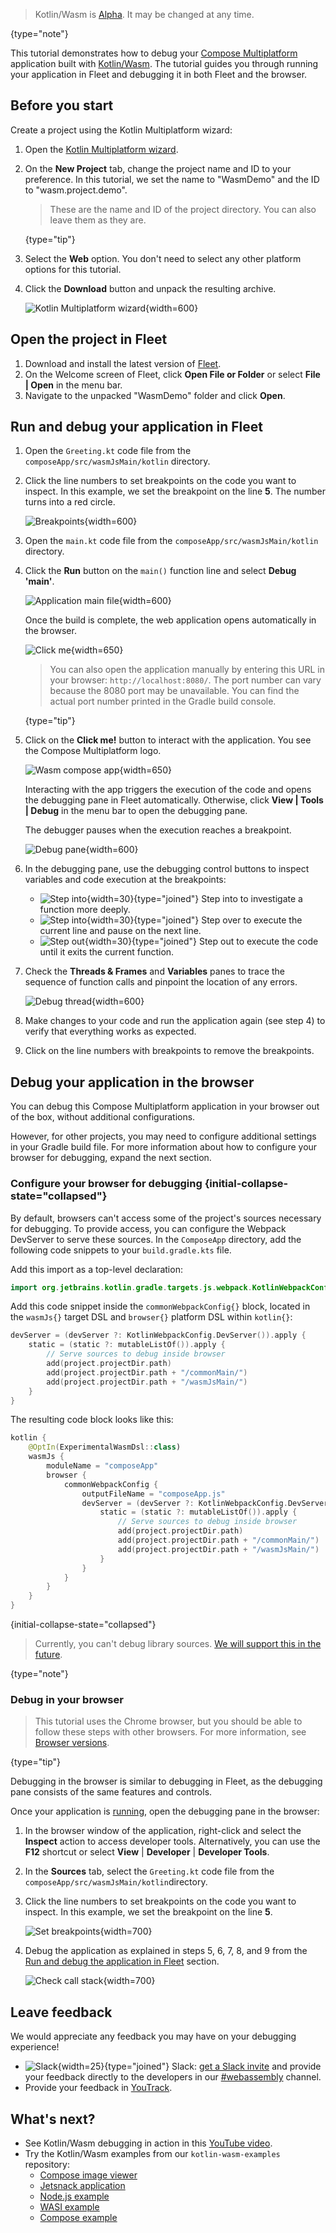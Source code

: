 [//]: # (title: Debug Kotlin/Wasm code)

> Kotlin/Wasm is [Alpha](components-stability.md). It may be changed at any time.
>
{type="note"}

This tutorial demonstrates how to debug your [Compose Multiplatform](https://www.jetbrains.com/lp/compose-multiplatform/)
application built with [Kotlin/Wasm](wasm-overview.md). The tutorial guides you through running your application in Fleet 
and debugging it in both Fleet and the browser.

## Before you start

Create a project using the Kotlin Multiplatform wizard:

1. Open the [Kotlin Multiplatform wizard](https://kmp.jetbrains.com/#newProject).
2. On the **New Project** tab, change the project name and ID to your preference. In this tutorial, we set the name to "WasmDemo" and the ID to "wasm.project.demo".

   > These are the name and ID of the project directory. You can also leave them as they are.
   >
   {type="tip"}

3. Select the **Web** option. You don't need to select any other platform options for this tutorial.
4. Click the **Download** button and unpack the resulting archive.

   ![Kotlin Multiplatform wizard](wasm-compose-wizard.png){width=600}

## Open the project in Fleet

1. Download and install the latest version of [Fleet](https://www.jetbrains.com/fleet/).
2. On the Welcome screen of Fleet, click **Open File or Folder** or select **File | Open** in the menu bar.
3. Navigate to the unpacked "WasmDemo" folder and click **Open**. 

## Run and debug your application in Fleet

1. Open the `Greeting.kt` code file from the `composeApp/src/wasmJsMain/kotlin` directory.
2. Click the line numbers to set breakpoints on the code you want to inspect.
   In this example, we set the breakpoint on the line **5**. The number turns into a red circle.

   ![Breakpoints](wasm-fleet-breakpoints.png){width=600}

3. Open the `main.kt` code file from the `composeApp/src/wasmJsMain/kotlin` directory.
4. Click the **Run** button on the `main()` function line and select **Debug 'main'**.

   ![Application main file](wasm-fleet-main-file.png){width=600}

    Once the build is complete, the web application opens automatically in the browser.

    ![Click me](wasm-composeapp-browser-clickme.png){width=650}

    > You can also open the application manually by entering this URL in your browser: `http://localhost:8080/`. The port number
    > can vary because the 8080 port may be unavailable. You can find the actual port number printed in the Gradle build console.
    >
    {type="tip"}

5. Click on the **Click me!** button to interact with the application. You see the Compose Multiplatform logo.

   ![Wasm compose app](wasm-composeapp-browser.png){width=650}
   
   Interacting with the app triggers the execution of the code and opens the debugging pane in Fleet automatically. Otherwise, click
   **View | Tools | Debug** in the menu bar to open the debugging pane.

   The debugger pauses when the execution reaches a breakpoint.

   ![Debug pane](wasm-fleet-debug-pane.png){width=600}

6. In the debugging pane, use the debugging control buttons to inspect variables and code execution at the breakpoints:
    * ![Step into](wasm-debug-step-into.png){width=30}{type="joined"} Step into to investigate a function more deeply.
    * ![Step into](wasm-debug-step-over.png){width=30}{type="joined"} Step over to execute the current line and pause on the next line.
    * ![Step out](wasm-debug-step-out.png){width=30}{type="joined"} Step out to execute the code until it exits the current function.

7. Check the **Threads & Frames** and **Variables** panes to trace the sequence of function calls and pinpoint the location of any errors.

   ![Debug thread](wasm-fleet-debug-thread.png){width=600}    

8. Make changes to your code and run the application again (see step 4) to verify that everything works as expected.
9. Click on the line numbers with breakpoints to remove the breakpoints.

## Debug your application in the browser

You can debug this Compose Multiplatform application
in your browser out of the box, without additional configurations.

However, for other projects, you may need to configure additional settings in your Gradle
build file. For more information about how to configure your browser for debugging, expand the next section.

### Configure your browser for debugging {initial-collapse-state="collapsed"}

By default, browsers can't access some of the project's sources necessary for debugging. To provide access, you can configure the Webpack DevServer
to serve these sources. In the `ComposeApp` directory, add the following code snippets to your `build.gradle.kts` file.

Add this import as a top-level declaration:

```kotlin
import org.jetbrains.kotlin.gradle.targets.js.webpack.KotlinWebpackConfig
```

Add this code snippet inside the `commonWebpackConfig{}` block, located in the `wasmJs{}` target DSL and `browser{}` platform DSL within `kotlin{}`:

```kotlin
devServer = (devServer ?: KotlinWebpackConfig.DevServer()).apply {
    static = (static ?: mutableListOf()).apply {
        // Serve sources to debug inside browser
        add(project.projectDir.path)
        add(project.projectDir.path + "/commonMain/")
        add(project.projectDir.path + "/wasmJsMain/")
    }
}
```

The resulting code block looks like this:

```kotlin
kotlin {
    @OptIn(ExperimentalWasmDsl::class)
    wasmJs {
        moduleName = "composeApp"
        browser {
            commonWebpackConfig {
                outputFileName = "composeApp.js"
                devServer = (devServer ?: KotlinWebpackConfig.DevServer()).apply {
                    static = (static ?: mutableListOf()).apply {
                        // Serve sources to debug inside browser 
                        add(project.projectDir.path)
                        add(project.projectDir.path + "/commonMain/")
                        add(project.projectDir.path + "/wasmJsMain/")
                    }
                }
            }
        }
    }
}
```
{initial-collapse-state="collapsed"}

> Currently, you can't debug library sources.
> [We will support this in the future](https://youtrack.jetbrains.com/issue/KT-64685).
>
{type="note"}

### Debug in your browser

> This tutorial uses the Chrome browser, but you should be able to follow these steps with other browsers. For more information,
> see [Browser versions](wasm-troubleshooting.md#browser-versions).
>
{type="tip"}

Debugging in the browser is similar to debugging in Fleet, as the debugging pane consists of the same features and controls.

Once your application is [running](wasm-debugging.md#run-and-debug-your-application-in-fleet), open the debugging pane in the browser:

1. In the browser window of the application, right-click and select the **Inspect** action to access developer tools.
   Alternatively, you can use the **F12** shortcut or select **View** | **Developer** | **Developer Tools**.

2. In the **Sources** tab, select the `Greeting.kt` code file from the `composeApp/src/wasmJsMain/kotlin`directory. 
3. Click the line numbers to set breakpoints on the code you want to inspect.
   In this example, we set the breakpoint on the line **5**.

   ![Set breakpoints](wasm-breakpoints.png){width=700}

4. Debug the application as explained in steps 5, 6, 7, 8, and 9 from the
   [Run and debug the application in Fleet](wasm-debugging.md#run-and-debug-your-application-in-fleet) section.

   ![Check call stack](wasm-debug-scope.png){width=700}

## Leave feedback

We would appreciate any feedback you may have on your debugging experience!

* ![Slack](slack.svg){width=25}{type="joined"} Slack: [get a Slack invite](https://surveys.jetbrains.com/s3/kotlin-slack-sign-up) and provide your feedback directly to the developers in our [#webassembly](https://kotlinlang.slack.com/archives/CDFP59223) channel.
* Provide your feedback in [YouTrack](https://youtrack.jetbrains.com/issue/KT-56492).

## What's next?

* See Kotlin/Wasm debugging in action in this [YouTube video](https://www.youtube.com/watch?v=t3FUWfJWrjU&t=2703s).
* Try the Kotlin/Wasm examples from our `kotlin-wasm-examples` repository:
   * [Compose image viewer](https://github.com/Kotlin/kotlin-wasm-examples/tree/main/compose-imageviewer)
   * [Jetsnack application](https://github.com/Kotlin/kotlin-wasm-examples/tree/main/compose-jetsnack)
   * [Node.js example](https://github.com/Kotlin/kotlin-wasm-examples/tree/main/nodejs-example)
   * [WASI example](https://github.com/Kotlin/kotlin-wasm-examples/tree/main/wasi-example)
   * [Compose example](https://github.com/Kotlin/kotlin-wasm-examples/tree/main/compose-example)